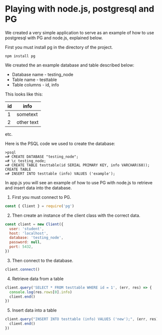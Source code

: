# Playing with node.js, postgresql and PG

We created a very simple application to serve as an example of how to use postgresql with PG and node.js, explained below.

First you must install pg in the directory of the project.
```
npm install pg
```

We created the an example database and table described below:

- Database name - testing_node
- Table name - testtable
- Table columns - id, info

This looks like this:

id | info
---|----
1  | sometext
2  | other text


etc.

Here is the PSQL code we used to create the database:

```
>psql
=# CREATE DATABASE "testing_node";
=# \c testing_node;
=# CREATE TABLE testtable(id SERIAL PRIMARY KEY, info VARCHAR(60));
CREATE TABLE
=# INSERT INTO testtable (info) VALUES ('example');
````

In app.js you will see an example of how to use PG with node.js to retrieve and insert data into the database.

1. First you must connect to PG.
```js
const { Client } = require('pg')
```

2. Then create an instance of the client class with the correct data.
```js
const client = new Client({
  user: 'student',
  host: 'localhost',
  database: 'testing_node',
  password: null,
  port: 5432,
})
```
3. Then connect to the database.
```js
client.connect()
```
4. Retrieve data from a table
```js
client.query('SELECT * FROM testtable WHERE id = 1', (err, res) => {
  console.log(res.rows[0].info)
  client.end()
})
```
5. Insert data into a table
```js
client.query("INSERT INTO testtable (info) VALUES ('new');", (err, res) => {
  client.end()
})
```

